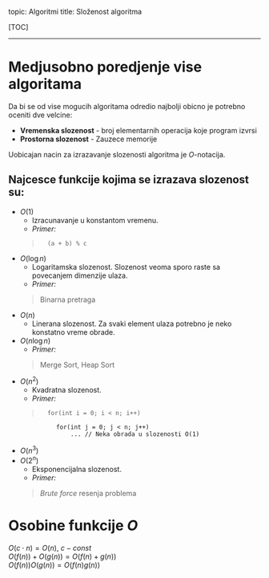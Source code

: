 topic: Algoritmi
title: Složenost algoritma

[TOC]

---

# Medjusobno poredjenje vise algoritama

Da bi se od vise mogucih algoritama odredio najbolji obicno je potrebno oceniti dve velcine:

* **Vremenska slozenost** - broj elementarnih operacija koje program izvrsi
* **Prostorna slozenost** - Zauzece memorije

Uobicajan nacin za izrazavanje slozenosti algoritma je *O*-notacija.

## Najcesce funkcije kojima se izrazava slozenost su:

* $O(1)$
	* Izracunavanje u konstantom vremenu.	
	* *Primer:* 
	>		(a + b) % c
* $O(\log n)$
	* Logaritamska slozenost. Slozenost veoma sporo raste sa povecanjem dimenzije ulaza.
	* *Primer:* 
	> Binarna pretraga
* $O(n)$
	* Linerana slozenost. Za svaki element ulaza potrebno je neko konstatno vreme obrade.
* $O(n \log n)$
	* *Primer:* 
	> Merge Sort, Heap Sort 
* $O(n^2)$
	* Kvadratna slozenost. 	
	* *Primer:* 
	> 		for(int i = 0; i < n; i++)
				for(int j = 0; j < n; j++)
					... // Neka obrada u slozenosti O(1)
* $O(n^3)$
* $O(2^n)$  
	* Eksponencijalna slozenost.
	* *Primer:* 
	> *Brute force* resenja problema

# Osobine funkcije *O*

$O(c \cdot n) = O(n),\ c - const$  
$O(f(n)) + O(g(n)) = O(f(n) + g(n))$  
$O(f(n)) O(g(n)) = O(f(n) g(n))$  